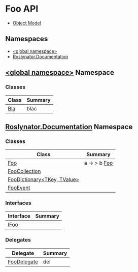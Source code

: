 # Foo API

* [Object Model](_ObjectModel.md)

## Namespaces

* [\<global namespace>](_Global/README.md)
* [Roslynator.Documentation](Roslynator/Documentation/README.md)

## [\<global namespace>](_Global/README.md) Namespace

### Classes

| Class | Summary |
| ----- | ------- |
| [Bla](_Global/Bla/README.md) | blac |

## [Roslynator.Documentation](Roslynator/Documentation/README.md) Namespace

### Classes

| Class | Summary |
| ----- | ------- |
| [Foo](Roslynator/Documentation/Foo/README.md) | a → > b [Foo](Roslynator/Documentation/Foo/README.md) |
| [FooCollection](Roslynator/Documentation/FooCollection/README.md) | |
| [FooDictionary\<TKey, TValue>](Roslynator/Documentation/FooDictionary-2/README.md) | |
| [FooEvent](Roslynator/Documentation/FooEvent/README.md) | |

### Interfaces

| Interface | Summary |
| --------- | ------- |
| [IFoo](Roslynator/Documentation/IFoo/README.md) | |

### Delegates

| Delegate | Summary |
| -------- | ------- |
| [FooDelegate](Roslynator/Documentation/FooDelegate/README.md) | del |

